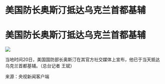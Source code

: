 # 美国防长奥斯汀抵达乌克兰首都基辅

# 美国防长奥斯汀抵达乌克兰首都基辅

![](https://inews.gtimg.com/om_bt/Omd_t8JaAIuO3KtCTF63uH7BEfyIE2ZqljgOsNTeBHtQgAA/1000)

当地时间20日，美国国防部长奥斯汀在其官方社交媒体上宣布，他已于当天抵达乌克兰首都基辅。（总台记者 王斌）

来源：央视新闻客户端

